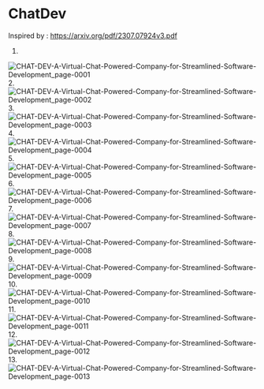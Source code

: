 # ChatDev

Inspired by : https://arxiv.org/pdf/2307.07924v3.pdf

1.
![CHAT-DEV-A-Virtual-Chat-Powered-Company-for-Streamlined-Software-Development_page-0001](https://github.com/Rakib-data-scientist/ChatDev/assets/137823730/9c0f1fd0-a87c-42b9-9bb0-7ffa6785fab3)
2.
![CHAT-DEV-A-Virtual-Chat-Powered-Company-for-Streamlined-Software-Development_page-0002](https://github.com/Rakib-data-scientist/ChatDev/assets/137823730/f0de526e-de8f-4658-8905-61d977491986)
3.
![CHAT-DEV-A-Virtual-Chat-Powered-Company-for-Streamlined-Software-Development_page-0003](https://github.com/Rakib-data-scientist/ChatDev/assets/137823730/7abcd698-d16e-4381-a514-3b97527b6251)
4.
![CHAT-DEV-A-Virtual-Chat-Powered-Company-for-Streamlined-Software-Development_page-0004](https://github.com/Rakib-data-scientist/ChatDev/assets/137823730/c6ba99d8-da6c-4191-a1ac-e9ca1c767213)
5.
![CHAT-DEV-A-Virtual-Chat-Powered-Company-for-Streamlined-Software-Development_page-0005](https://github.com/Rakib-data-scientist/ChatDev/assets/137823730/87b6f689-b088-49aa-81f1-8d120e01bb62)
6.
![CHAT-DEV-A-Virtual-Chat-Powered-Company-for-Streamlined-Software-Development_page-0006](https://github.com/Rakib-data-scientist/ChatDev/assets/137823730/3a5302ae-d106-46f0-92cf-6c33f2d0c587)
7.
![CHAT-DEV-A-Virtual-Chat-Powered-Company-for-Streamlined-Software-Development_page-0007](https://github.com/Rakib-data-scientist/ChatDev/assets/137823730/ba29a248-9da4-4751-891e-b9d3cd3b5851)
8.
![CHAT-DEV-A-Virtual-Chat-Powered-Company-for-Streamlined-Software-Development_page-0008](https://github.com/Rakib-data-scientist/ChatDev/assets/137823730/5351bde3-2833-4a18-b66d-381bac8c03e4)
9.
![CHAT-DEV-A-Virtual-Chat-Powered-Company-for-Streamlined-Software-Development_page-0009](https://github.com/Rakib-data-scientist/ChatDev/assets/137823730/00705656-b027-47d2-a68d-13b6a448e448)
10.
![CHAT-DEV-A-Virtual-Chat-Powered-Company-for-Streamlined-Software-Development_page-0010](https://github.com/Rakib-data-scientist/ChatDev/assets/137823730/7416081a-8194-4922-b5a6-6bed7cd672ed)
11.
![CHAT-DEV-A-Virtual-Chat-Powered-Company-for-Streamlined-Software-Development_page-0011](https://github.com/Rakib-data-scientist/ChatDev/assets/137823730/0af0d573-9600-4ff6-9def-d0089d29ca3f)
12.
![CHAT-DEV-A-Virtual-Chat-Powered-Company-for-Streamlined-Software-Development_page-0012](https://github.com/Rakib-data-scientist/ChatDev/assets/137823730/4e2a817c-d06c-41b0-9552-460d1c8c39a9)
13.
![CHAT-DEV-A-Virtual-Chat-Powered-Company-for-Streamlined-Software-Development_page-0013](https://github.com/Rakib-data-scientist/ChatDev/assets/137823730/f3bec902-042c-48a0-aa9a-2e4c92bfa02c)
